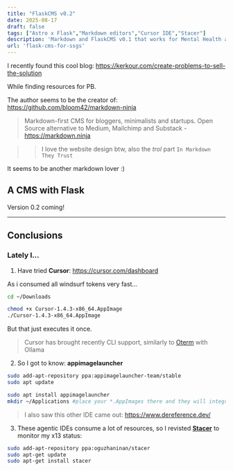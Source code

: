 ```yaml
---
title: "FlaskCMS v0.2"
date: 2025-08-17
draft: false
tags: ["Astro x Flask","Markdown editors","Cursor IDE","Stacer"]
description: 'Markdown and FlaskCMS v0.1 that works for Mental Health and Real Estate'
url: 'flask-cms-for-ssgs'
---
```


I recently found this cool blog: https://kerkour.com/create-problems-to-sell-the-solution

While finding resources for PB.

The author seems to be the creator of: https://github.com/bloom42/markdown-ninja

> Markdown-first CMS for bloggers, minimalists and startups. Open Source alternative to Medium, Mailchimp and Substack - https://markdown.ninja

>> I love the website design btw, also the *trol* part `In Markdown They Trust`

It seems to be another markdown lover :)

## A CMS with Flask

Version 0.2 coming!




---


## Conclusions


### Lately I...


1. Have tried **Cursor**: https://cursor.com/dashboard

As i consumed all windsurf tokens very fast...

```sh
cd ~/Downloads

chmod +x Cursor-1.4.3-x86_64.AppImage
./Cursor-1.4.3-x86_64.AppImage
```

But that just executes it once.

> Cursor has brought recently CLI support, similarly to [Oterm](https://github.com/ggozad/oterm) with Ollama

2. So I got to know: **appimagelauncher**

```sh
sudo add-apt-repository ppa:appimagelauncher-team/stable
sudo apt update

sudo apt install appimagelauncher
mkdir ~/Applications #place your *.AppImages there and they will integrate with your linux!
```

> I also saw this other IDE came out: https://www.dereference.dev/

3. These agentic IDEs consume a lot of resources, so I revisted **[Stacer](https://oguzhaninan.github.io/Stacer-Web/)** to monitor my x13 status:

```sh
sudo add-apt-repository ppa:oguzhaninan/stacer
sudo apt-get update
sudo apt-get install stacer
```